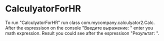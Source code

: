 # CalculyatorForHR


To run "CalculyatorForHR" run class com.mycompany.calculyator2.Calc.
After the espressison on the console "Введите выражение: " enter you math expression.
Result you could see after the espressison "Результат: ".
